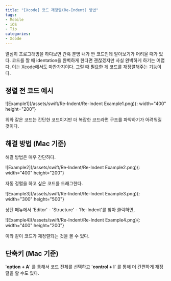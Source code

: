 ```yaml
---
title: "[Xcode] 코드 재정렬(Re-Indent) 방법"
tags:
- Mobile
- iOS
- Tip
categories:
- Xcode
---
```


열심히 프로그래밍을 하다보면 간혹 분명 내가 짠 코드인데 알아보기가 어려울 때가 있다. 코드를 짤 때 identation을 완벽하게 한다면 괜찮겠지만 사실 완벽하게 하기는 어렵다. 이는 Xcode에서도 마찬가지이다. 그럴 때 필요한 게 코드를 재정렬해주는 기능이다.

## 정렬 전 코드 예시

![Example1](/assets/swift/Re-Indent/Re-Indent Example1.png){: width="400" height="200"}

위와 같은 코드는 간단한 코드이지만 더 복잡한 코드라면 구조를 파악하기가 어려워질 것이다. 

## 해결 방법 (Mac 기준)

해결 방법은 매우 간단하다.

![Example2](/assets/swift/Re-Indent/Re-Indent Example2.png){: width="400" height="200"}

자동 정렬을 하고 싶은 코드를 드래그한다.

![Example3](/assets/swift/Re-Indent/Re-Indent Example3.png){: width="300" height="500"}

상단 메뉴에서 'Editor' - 'Structure' - 'Re-Indent'를 찾아 클릭하면,

![Example4](/assets/swift/Re-Indent/Re-Indent Example4.png){: width="400" height="200"}

이와 같이 코드가 재정렬되는 것을 볼 수 있다.

## 단축키 (Mac 기준)

'**option + A**' 를 통해서 코드 전체를 선택하고 '**control + I**' 를 통해 더 간편하게 재정렬을 할 수도 있다.
